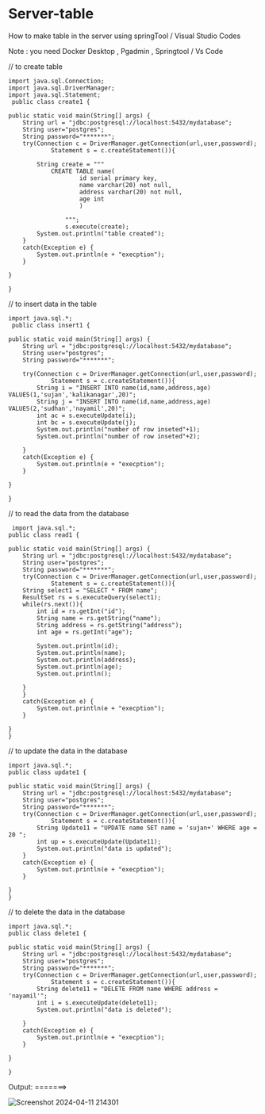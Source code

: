 # Server-table
How to make table in the server using springTool / Visual Studio Codes 



Note : you need Docker Desktop ,  Pgadmin , Springtool / Vs Code 

// to create table 

    import java.sql.Connection;
    import java.sql.DriverManager;
    import java.sql.Statement;
     public class create1 {

	public static void main(String[] args) {
		String url = "jdbc:postgresql://localhost:5432/mydatabase";
		String user="postgres";
		String password="*******";
		try(Connection c = DriverManager.getConnection(url,user,password);
				Statement s = c.createStatement()){
			
			String create = """
				CREATE TABLE name(
						id serial primary key,
						name varchar(20) not null,
						address varchar(20) not null,
						age int
						)
						
					""";
					s.execute(create);
			System.out.println("table created");
		}
		catch(Exception e) {
			System.out.println(e + "execption");
		}

	}

    }


// to insert data in the table 

    import java.sql.*;
     public class insert1 {

	public static void main(String[] args) {
		String url = "jdbc:postgresql://localhost:5432/mydatabase";
		String user="postgres";
		String password="*******";
		
		try(Connection c = DriverManager.getConnection(url,user,password);
				Statement s = c.createStatement()){
			String i = "INSERT INTO name(id,name,address,age) VALUES(1,'sujan','kalikanagar',20)";
			String j = "INSERT INTO name(id,name,address,age) VALUES(2,'sudhan','nayamil',20)";
			int ac = s.executeUpdate(i);
			int bc = s.executeUpdate(j);
			System.out.println("number of row inseted"+1);
			System.out.println("number of row inseted"+2);
			
		}
		catch(Exception e) {
			System.out.println(e + "execption");
		}

	}

    }


// to read the data from the database 

     import java.sql.*;
    public class read1 {

	public static void main(String[] args) {
		String url = "jdbc:postgresql://localhost:5432/mydatabase";
		String user="postgres";
		String password="*******";
		try(Connection c = DriverManager.getConnection(url,user,password);
				Statement s = c.createStatement()){
		String select1 = "SELECT * FROM name";
		ResultSet rs = s.executeQuery(select1);
		while(rs.next()){
			int id = rs.getInt("id");
			String name = rs.getString("name");
			String address = rs.getString("address");
			int age = rs.getInt("age");
			
			System.out.println(id);
			System.out.println(name);
			System.out.println(address);
			System.out.println(age);
			System.out.println();
			
		}
		}
		catch(Exception e) {
			System.out.println(e + "execption");
		}

	}
 	}

// to update the data in the database 

    import java.sql.*;
    public class update1 {

	public static void main(String[] args) {
		String url = "jdbc:postgresql://localhost:5432/mydatabase";
		String user="postgres";
		String password="*******";
		try(Connection c = DriverManager.getConnection(url,user,password);
				Statement s = c.createStatement()){
			String Update11 = "UPDATE name SET name = 'sujan+' WHERE age = 20 ";
			int up = s.executeUpdate(Update11);
			System.out.println("data is updated");
		}
		catch(Exception e) {
			System.out.println(e + "execption");
		}

	}
	}



// to delete the data in the database 

    import java.sql.*;
    public class delete1 {

	public static void main(String[] args) {
		String url = "jdbc:postgresql://localhost:5432/mydatabase";
		String user="postgres";
		String password="*******";
		try(Connection c = DriverManager.getConnection(url,user,password);
				Statement s = c.createStatement()){
			String delete11 = "DELETE FROM name WHERE address = 'nayamil'";
			int i = s.executeUpdate(delete11);
			System.out.println("data is deleted");
			
		}
		catch(Exception e) {
			System.out.println(e + "execption");
		}

	}
		
	}




Output: =======>


![Screenshot 2024-04-11 214301](https://github.com/leraner23/Server-table/assets/160107123/f35d7c8a-7e51-4f26-bbf3-4ac62af34cb2)



  




